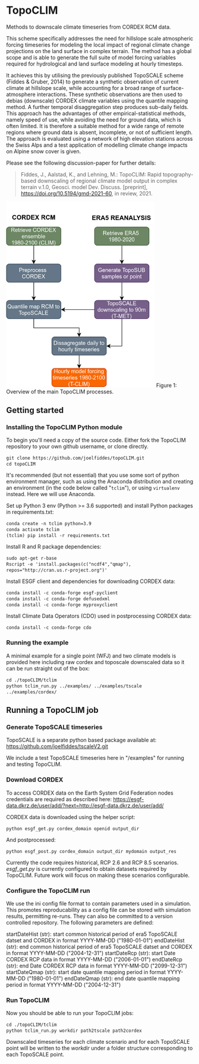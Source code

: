 # TopoCLIM
Methods to downscale climate timeseries from CORDEX RCM data.

This scheme specifically addresses the need for hillslope scale atmospheric forcing timeseries for modeling the local impact of regional climate change projections on the land surface in complex terrain. The method has a global scope and is able to generate the full suite of model forcing variables required for hydrological and land surface modeling at hourly timesteps. 

It achieves this by utilising the previously published TopoSCALE scheme (Fiddes & Gruber, 2014) to generate a synthetic observation of current climate at hillslope scale, while accounting for a broad range of surface-atmosphere interactions. These synthetic observations are then used to debias (downscale) CORDEX climate variables using the quantile mapping method. A further temporal disaggregation step produces sub-daily fields. This approach has the advantages of other empirical-statistical methods, namely speed of use, while avoiding the need for ground data, which is often limited. It is therefore a suitable method for a wide range of remote regions where ground data is absent, incomplete, or not of sufficient length. The approach is evaluated using a network of high elevation stations across the Swiss Alps and a test application of modelling climate change impacts on Alpine snow cover is given. 

Please see the following discussion-paper for further details:

>Fiddes, J., Aalstad, K., and Lehning, M.: TopoCLIM: Rapid topography-based downscaling of regional climate model output in complex terrain v.1.0, Geosci. model Dev. Discuss. [preprint], https://doi.org/10.5194/gmd-2021-60, in review, 2021.

<img src="./Figure1.png" width="400" alt="Scheme overview" class="center">
Figure 1: Overview of the main TopoCLIM processes.

## Getting started

### Installing the TopoCLIM Python module

To begin you'll need a copy of the source code. Either fork the TopoCLIM repository to your own github username, or clone directly.

```{bash}
git clone https://github.com/joelfiddes/topoCLIM.git
cd topoCLIM
```

It's recommended (but not essential) that you use some sort of python environment manager, such as using the Anaconda distribution and creating an environment (in the code below called "`tclim`"), or using `virtualenv` instead.  Here we will use Anaconda.

Set up Python 3 env (Python >= 3.6 supported) and install Python packages in requirements.txt:

```{bash}
conda create -n tclim python=3.9
conda activate tclim
(tclim) pip install -r requirements.txt
```
Install R and R package dependencies:

```{bash}
sudo apt-get r-base
Rscript -e 'install.packages(c("ncdf4","qmap"), repos="http://cran.us.r-project.org")'
```
Install ESGF client and dependencies for downloading CORDEX data:
```{bash}
conda install -c conda-forge esgf-pyclient
conda install -c conda-forge defusedxml
conda install -c conda-forge myproxyclient

```
Install Climate Data Operators (CDO) used in postprocessing CORDEX data:

```{bash}
conda install -c conda-forge cdo
```
### Running the example
A minimal example for a single point (WFJ) and two climate models is provided here including raw cordex and toposcale downscaled data so it can be run straight out of the box:

```
cd ./topoCLIM/tclim
python tclim_run.py ../examples/ ../examples/tscale ../examples/cordex/ 
```
## Running a TopoCLIM job

### Generate TopoSCALE timeseries

TopoSCALE is a separate python based package available at: https://github.com/joelfiddes/tscaleV2.git

We include a test TopoSCALE timeseries here in "/examples" for running and testing TopoCLIM.

### Download CORDEX

To access CORDEX data on the Earth System Grid Federation nodes credentials are required as described here:
https://esgf-data.dkrz.de/user/add/?next=http://esgf-data.dkrz.de/user/add/

CORDEX data is downloaded using the helper script:

```
python esgf_get.py cordex_domain openid output_dir
```

And postprocessed:
```
python esgf_post.py cordex_domain output_dir mydomain output_res
```
Currently the code requires historical, RCP 2.6 and RCP 8.5 scenarios. *esgf_get.py* is currently configured to obtain datasets required by TopoCLIM. Future work will focus on making these scenarios configurable.

### Configure the TopoCLIM run
We use the ini config file format to contain parameters used in a simulation. This promotes reproducability as a config file can be stored with simulation results, permitting re-runs. They can also be committed to a version controlled repository. The following parameters are defined:

startDateHist (str): start common historical period of era5 TopoSCALE datset and CORDEX in format YYYY-MM-DD ("1980-01-01")
endDateHist (str): end common historical period of era5 TopoSCALE datset and CORDEX in format YYYY-MM-DD ("2004-12-31")
startDateRcp (str): start Date CORDEX RCP data in format YYYY-MM-DD ("2006-01-01")
endDateRcp (str): end Date CORDEX RCP data in format YYYY-MM-DD ("2099-12-31")
startDateQmap (str): start date quantile mapping period in format YYYY-MM-DD ("1980-01-01")
endDateQmap (str): end date quantile mapping period in format YYYY-MM-DD ("2004-12-31")

### Run TopoCLIM
Now you should be able to run your TopoCLIM jobs: 

```
cd ./topoCLIM/tclim
python tclim_run.py workdir path2tscale path2cordex
```

Downscaled timeseries for each climate scenario and for each TopoSCALE point will be written to the *workdir* under a folder structure corresponding to each TopoSCALE point.






